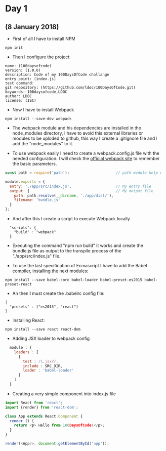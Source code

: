 # Day 1
## (8 January 2018)

* First of all I have to install NPM

```
npm init
```

* Then I configure the project:
```
name: (100daysofcode)
version: (1.0.0)
description: Code of my 100DaysOfCode challange
entry point: (index.js)
test command:
git repository: (https://github.com/ldoc/100DaysOfCode.git)
keywords: 100daysofcode,LDOC
author: LDOC
license: (ISC)
```

* Now I have to install Webpack 

```
npm install --save-dev webpack
```

* The webpack module and his dependencies are installed in the node_modules directory, I have to avoid this external libraries or modules to be uploded to github, this way I create a .gitignore file and I add the "node_modules" to it.

* To use webpack easily I need to create a webpack.config.js file with the needed configuration. I will check the [official webpack site](https://webpack.js.org) to remember the basic parameters.

```javascript
const path = require('path');                     // path module help us to access path routes

module.exports = {
  entry: './app/src/index.js',                    // My entry file
  output: {                                       // My output file
    path: path.resolve(__dirname, './app/dist/'),
    filename: 'bundle.js'
  }
};
```

* And after this I create a script to execute Webpack locally
```
  "scripts": {
    "build" : "webpack"
  }
```

* Executing the command "npm run build" it works and create the bundle.js file as output to the transpile process of the "./app/src/index.js" file.

* To use the last specification of Ecmascript I have to add the Babel compiler, installing the next modules:
```
npm install --save babel-core babel-loader babel-preset-es2015 babel-preset-react
```

* An then I must create the .babelrc config file:
```
{
  "presets" : ["es2015", "react"]
}
```

* Installing React:
```
npm install --save react react-dom
```

* Adding JSX loader to webpack config
```javascript
  module : {
    loaders : [
      {
        test : /\.jsx?/,
        include : SRC_DIR,
        loader : 'babel-loader'
      }
    ]
  }
```

* Creating a very simple component into index.js file
```javascript
import React from 'react';
import {render} from 'react-dom';

class App extends React.Component {
  render () {
    return <p> Hello from 100DaysOfCode!</p>;
  }
}

render(<App/>, document.getElementById('app'));
```
